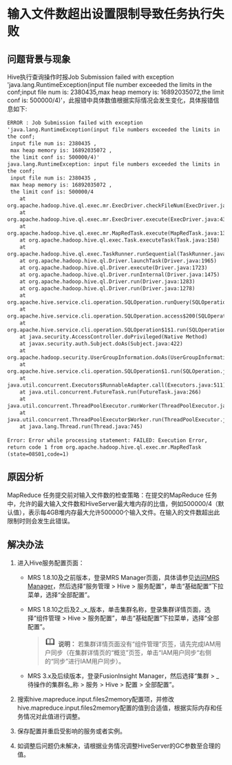 # 输入文件数超出设置限制导致任务执行失败<a name="mrs_03_0189"></a>

## 问题背景与现象<a name="zh-cn_topic_0167274451_section842971116813"></a>

Hive执行查询操作时报Job Submission failed with exception 'java.lang.RuntimeException\(input file number exceeded the limits in the conf;input file num is: 2380435,max heap memory is: 16892035072,the limit conf is: 500000/4\)'，此报错中具体数值根据实际情况会发生变化，具体报错信息如下:

```
ERROR : Job Submission failed with exception 'java.lang.RuntimeException(input file numbers exceeded the limits in the conf;
 input file num is: 2380435 ,
 max heap memory is: 16892035072 ,
 the limit conf is: 500000/4)'
java.lang.RuntimeException: input file numbers exceeded the limits in the conf;
 input file num is: 2380435 ,
 max heap memory is: 16892035072 ,
 the limit conf is: 500000/4
	at org.apache.hadoop.hive.ql.exec.mr.ExecDriver.checkFileNum(ExecDriver.java:545)
	at org.apache.hadoop.hive.ql.exec.mr.ExecDriver.execute(ExecDriver.java:430)
	at org.apache.hadoop.hive.ql.exec.mr.MapRedTask.execute(MapRedTask.java:137)
	at org.apache.hadoop.hive.ql.exec.Task.executeTask(Task.java:158)
	at org.apache.hadoop.hive.ql.exec.TaskRunner.runSequential(TaskRunner.java:101)
	at org.apache.hadoop.hive.ql.Driver.launchTask(Driver.java:1965)
	at org.apache.hadoop.hive.ql.Driver.execute(Driver.java:1723)
	at org.apache.hadoop.hive.ql.Driver.runInternal(Driver.java:1475)
	at org.apache.hadoop.hive.ql.Driver.run(Driver.java:1283)
	at org.apache.hadoop.hive.ql.Driver.run(Driver.java:1278)
	at org.apache.hive.service.cli.operation.SQLOperation.runQuery(SQLOperation.java:167)
	at org.apache.hive.service.cli.operation.SQLOperation.access$200(SQLOperation.java:75)
	at org.apache.hive.service.cli.operation.SQLOperation$1$1.run(SQLOperation.java:245)
	at java.security.AccessController.doPrivileged(Native Method)
	at javax.security.auth.Subject.doAs(Subject.java:422)
	at org.apache.hadoop.security.UserGroupInformation.doAs(UserGroupInformation.java:1710)
	at org.apache.hive.service.cli.operation.SQLOperation$1.run(SQLOperation.java:258)
	at java.util.concurrent.Executors$RunnableAdapter.call(Executors.java:511)
	at java.util.concurrent.FutureTask.run(FutureTask.java:266)
	at java.util.concurrent.ThreadPoolExecutor.runWorker(ThreadPoolExecutor.java:1142)
	at java.util.concurrent.ThreadPoolExecutor$Worker.run(ThreadPoolExecutor.java:617)
	at java.lang.Thread.run(Thread.java:745)

Error: Error while processing statement: FAILED: Execution Error, return code 1 from org.apache.hadoop.hive.ql.exec.mr.MapRedTask (state=08S01,code=1)
```

## 原因分析<a name="zh-cn_topic_0167274451_section724010302087"></a>

MapReduce 任务提交前对输入文件数的检查策略：在提交的MapReduce 任务中，允许的最大输入文件数和HiveServer最大堆内存的比值，例如500000/4（默认值），表示每4GB堆内存最大允许500000个输入文件。在输入的文件数超出此限制时则会发生此错误。

## 解决办法<a name="zh-cn_topic_0167274451_section33171970911"></a>

1.  进入Hive服务配置页面：
    -   MRS 1.8.10及之前版本，登录MRS Manager页面，具体请参见[访问MRS Manager](https://support.huaweicloud.com/usermanual-mrs/mrs_01_0102.html)，然后选择“服务管理 \> Hive \> 服务配置”，单击“基础配置”下拉菜单，选择“全部配置”。
    -   MRS 1.8.10之后及2._x_版本，单击集群名称，登录集群详情页面，选择“组件管理 \> Hive \> 服务配置”，单击“基础配置”下拉菜单，选择“全部配置”。

        >![](public_sys-resources/icon-note.gif) **说明：** 
        >若集群详情页面没有“组件管理”页签，请先完成IAM用户同步（在集群详情页的“概览”页签，单击“IAM用户同步“右侧的“同步”进行IAM用户同步）。

    -   MRS 3.x及后续版本，登录FusionInsight Manager，然后选择“集群 \>  _待操作的集群名_称 \> 服务 \> Hive \> 配置 \> 全部配置”。

2.  搜索hive.mapreduce.input.files2memory配置项，并修改hive.mapreduce.input.files2memory配置的值到合适值，根据实际内存和任务情况对此值进行调整。
3.  保存配置并重启受影响的服务或者实例。
4.  如调整后问题仍未解决，请根据业务情况调整HiveServer的GC参数至合理的值。

